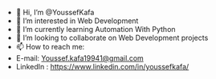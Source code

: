 - 👋 Hi, I’m @YoussefKafa
- 👀 I’m interested in Web Development 
- 🌱 I’m currently learning Automation With Python
- 💞️ I’m looking to collaborate on Web Development projects
- 📫 How to reach me:
- E-mail: Youssef.kafa19941@gmail.com
- LinkedIn : https://www.linkedin.com/in/youssefkafa/

